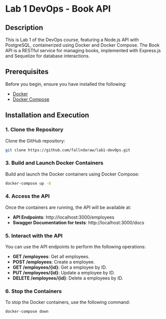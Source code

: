 # Lab 1 DevOps - Book API

## Description

This is Lab 1 of the DevOps course, featuring a Node.js API with PostgreSQL, containerized using Docker and Docker Compose. The Book API is a RESTful service for managing books, implemented with Express.js and Sequelize for database interactions.

## Prerequisites

Before you begin, ensure you have installed the following:

- [Docker](https://docs.docker.com/get-docker/)
- [Docker Compose](https://docs.docker.com/compose/install/)

## Installation and Execution

### 1. Clone the Repository

Clone the GitHub repository:

```sh
git clone https://github.com/fallndaraw/lab1-devOps.git
```


### 3. Build and Launch Docker Containers

Build and launch the Docker containers using Docker Compose:

```sh
docker-compose up -d
```

### 4. Access the API

Once the containers are running, the API will be available at:

* **API Endpoints**: http://localhost:3000/employees
* **Swagger Documentation for tests**: http://localhost:3000/docs

### 5. Interact with the API

You can use the API endpoints to perform the following operations:

* **GET /employees**: Get all employees.
* **POST /employees**: Create a employee.
* **GET /employees/{id}**: Get a employee by ID.
* **PUT /employees/{id}**: Update a employee by ID.
* **DELETE /employees/{id}**: Delete a employees by ID.

### 6. Stop the Containers

To stop the Docker containers, use the following command:

```sh
docker-compose down
```

